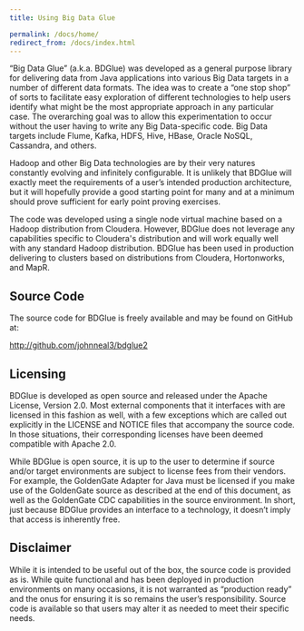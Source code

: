 ```yaml
---
title: Using Big Data Glue

permalink: /docs/home/
redirect_from: /docs/index.html
---
```


“Big Data Glue” (a.k.a. BDGlue) was developed as a general purpose library 
for delivering data from Java applications into various Big Data targets in a 
number of different data formats. The idea was to create a “one stop shop” 
of sorts to facilitate easy exploration of different technologies to help users 
identify what might be the most appropriate approach in any particular case. 
The overarching goal was to allow this experimentation to occur without the 
user having to write any Big Data-specific code. Big Data targets include 
Flume, Kafka, HDFS, Hive, HBase, Oracle NoSQL, Cassandra, and others.

Hadoop and other Big Data technologies are by their very natures constantly 
evolving and infinitely configurable. It is unlikely that BDGlue will exactly 
meet the requirements of a user’s intended production architecture, but it 
will hopefully provide a good starting point for many and at a minimum should 
prove sufficient for early point proving exercises.

The code was developed using a single node virtual machine based on a
Hadoop distribution from Cloudera. However, BDGlue does not leverage any 
capabilities specific to Cloudera's distribution and will work equally 
well with any standard Hadoop distribution. BDGlue has been used in 
production delivering to clusters based on distributions from Cloudera, 
Hortonworks, and MapR.

## Source Code

The source code for BDGlue is freely available and may be found on GitHub at: 

<http://github.com/johnneal3/bdglue2>

## Licensing

BDGlue is developed as open source and released under the Apache License, 
Version 2.0. Most external components that it interfaces with are licensed in 
this fashion as well, with a few exceptions which are called out explicitly in 
the LICENSE and NOTICE files that accompany the source code. In those 
situations, their corresponding licenses have been deemed compatible with 
Apache 2.0.

While BDGlue is open source, it is up to the user to 
determine if source and/or target environments are subject to license fees from 
their vendors.  For example, the GoldenGate Adapter for Java must be licensed 
if you make use of the GoldenGate source as described at the end of this 
document, as well as the GoldenGate CDC capabilities in the source environment. 
In short, just because BDGlue provides an interface to a technology, it 
doesn’t imply that access is inherently free.

## Disclaimer	

While it is intended to be useful out of the box, the source code is provided 
as is. While quite functional and has been deployed in production environments
on many occasions, it is not warranted as “production ready” 
and the onus for ensuring it is so remains the user’s responsibility. 
Source code is available so that users may alter it as needed to meet their 
specific needs.

